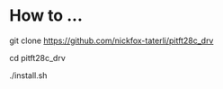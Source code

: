 # How to ...

git clone https://github.com/nickfox-taterli/pitft28c_drv

cd pitft28c_drv

./install.sh
